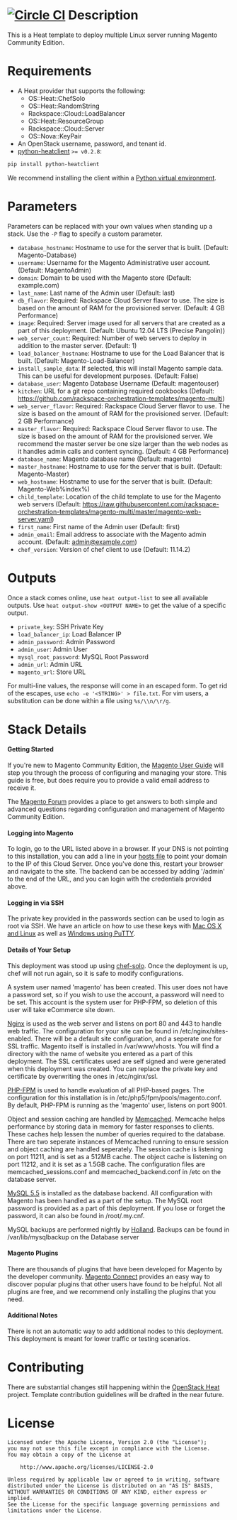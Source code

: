 [![Circle CI](https://circleci.com/gh/rackspace-orchestration-templates/magento-multi/tree/master.png?style=shield)](https://circleci.com/gh/rackspace-orchestration-templates/magento-multi)
Description
===========

This is a Heat template to deploy multiple Linux server running Magento
Community Edition.


Requirements
============
* A Heat provider that supports the following:
  * OS::Heat::ChefSolo
  * OS::Heat::RandomString
  * Rackspace::Cloud::LoadBalancer
  * OS::Heat::ResourceGroup
  * Rackspace::Cloud::Server
  * OS::Nova::KeyPair
* An OpenStack username, password, and tenant id.
* [python-heatclient](https://github.com/openstack/python-heatclient)
`>= v0.2.8`:

```bash
pip install python-heatclient
```

We recommend installing the client within a [Python virtual
environment](http://www.virtualenv.org/).

Parameters
==========
Parameters can be replaced with your own values when standing up a stack. Use
the `-P` flag to specify a custom parameter.

* `database_hostname`: Hostname to use for the server that is built. (Default:
  Magento-Database)
* `username`: Username for the Magento Administrative user account. (Default:
  MagentoAdmin)
* `domain`: Domain to be used with the Magento store (Default: example.com)
* `last_name`: Last name of the Admin user (Default: last)
* `db_flavor`: Required: Rackspace Cloud Server flavor to use. The size is
  based on the amount of RAM for the provisioned server. (Default: 4 GB
  Performance)
* `image`: Required: Server image used for all servers that are created as a
  part of this deployment. (Default: Ubuntu 12.04 LTS (Precise Pangolin))
* `web_server_count`: Required: Number of web servers to deploy in addition to
  the master server. (Default: 1)
* `load_balancer_hostname`: Hostname to use for the Load Balancer that is
  built. (Default: Magento-Load-Balancer)
* `install_sample_data`: If selected, this will install Magento sample data.
  This can be useful for development purposes. (Default: False)
* `database_user`: Magento Database Username (Default: magentouser)
* `kitchen`: URL for a git repo containing required cookbooks (Default:
  https://github.com/rackspace-orchestration-templates/magento-multi)
* `web_server_flavor`: Required: Rackspace Cloud Server flavor to use. The size
  is based on the amount of RAM for the provisioned server. (Default: 2 GB
  Performance)
* `master_flavor`: Required: Rackspace Cloud Server flavor to use. The size is
  based on the amount of RAM for the provisioned server. We recommend the
  master server be one size larger than the web nodes as it handles admin calls
  and content syncing. (Default: 4 GB Performance)
* `database_name`: Magento database name (Default: magento)
* `master_hostname`: Hostname to use for the server that is built. (Default:
  Magento-Master)
* `web_hostname`: Hostname to use for the server that is built. (Default:
  Magento-Web%index%)
* `child_template`: Location of the child template to use for the Magento web
  servers (Default:
  https://raw.githubusercontent.com/rackspace-orchestration-templates/magento-multi/master/magento-web-server.yaml)
* `first_name`: First name of the Admin user (Default: first)
* `admin_email`: Email address to associate with the Magento admin account.
  (Default: admin@example.com)
* `chef_version`: Version of chef client to use (Default: 11.14.2)

Outputs
=======
Once a stack comes online, use `heat output-list` to see all available outputs.
Use `heat output-show <OUTPUT NAME>` to get the value of a specific output.

* `private_key`: SSH Private Key
* `load_balancer_ip`: Load Balancer IP
* `admin_password`: Admin Password
* `admin_user`: Admin User
* `mysql_root_password`: MySQL Root Password
* `admin_url`: Admin URL
* `magento_url`: Store URL

For multi-line values, the response will come in an escaped form. To get rid of
the escapes, use `echo -e '<STRING>' > file.txt`. For vim users, a substitution
can be done within a file using `%s/\\n/\r/g`.

Stack Details
=============
#### Getting Started
If you're new to Magento Community Edition, the [Magento User
Guide](http://www.magentocommerce.com/resources/user-guide-download) will
step you through the process of configuring and managing your store. This
guide is free, but does require you to provide a valid email address to
receive it.

The [Magento Forum](http://www.magentocommerce.com/boards/) provides a place
to get answers to both simple and advanced questions regarding configuration
and management of Magento Community Edition.

#### Logging into Magento
To login, go to the URL listed above in a browser. If your DNS is not
pointing to this installation, you can add a line in your [hosts
file](http://www.rackspace.com/knowledge_center/article/how-do-i-modify-my-hosts-file)
to point your domain to the IP of this Cloud Server. Once you've done this,
restart your browser and navigate to the site. The backend can be accessed by
adding '/admin' to the end of the URL, and you can login with the credentials
provided above.

#### Logging in via SSH
The private key provided in the passwords section can be used to login as
root via SSH. We have an article on how to use these keys with [Mac OS X and
Linux](http://www.rackspace.com/knowledge_center/article/logging-in-with-a-ssh-private-key-on-linuxmac)
as well as [Windows using
PuTTY](http://www.rackspace.com/knowledge_center/article/logging-in-with-a-ssh-private-key-on-windows).

#### Details of Your Setup
This deployment was stood up using
[chef-solo](http://docs.opscode.com/chef_solo.html). Once the deployment is
up, chef will not run again, so it is safe to modify configurations.

A system user named 'magento' has been created.  This user does not have a
password set, so if you wish to use the account, a password will need to be
set.  This account is the system user for PHP-FPM, so deletion of this user
will take eCommerce site down.

[Nginx](http://nginx.org/en/) is used as the web server and listens on port
80 and 443 to handle web traffic. The configuration for your site can be
found in /etc/nginx/sites-enabled. There will be a default site
configuration, and a seperate one for SSL traffic. Magento itself is
installed in /var/www/vhosts. You will find a directory with the name of
website you entered as a part of this deployment. The SSL certificates used
are self signed and were generated when this deployment was created. You can
replace the private key and certificate by overwriting the ones in
/etc/nginx/ssl.

[PHP-FPM](http://php.net/manual/en/install.fpm.php) is used to handle
evaluation of all PHP-based pages. The configuration for this installation is
in /etc/php5/fpm/pools/magento.conf. By default, PHP-FPM is running as the
'magento' user, listens on port 9001.

Object and session caching are handled by
[Memcached](http://www.memcached.org/).  Memcache helps performance by
storing data in memory for faster responses to clients. These caches help
lessen the number of queries required to the database.  There are two
seperate instances of Memcached running to ensure session and object caching
are handled seperately.  The session cache is listening on port 11211,
and is set as a 512MB cache.  The object cache is listening on
port 11212, and it is set as a 1.5GB cache.  The configuration files are
memcached_sessions.conf and memcached_backend.conf in /etc on the database
server.

[MySQL 5.5](http://www.mysql.com/) is installed as the database backend. All
configuration with Magento has been handled as a part of the setup. The MySQL
root password is provided as a part of this deployment.  If you lose or
forget the password, it can also be found in /root/.my.cnf.

MySQL backups are performed nightly by
[Holland](https://github.com/holland-backup/holland). Backups can be found in
/var/lib/mysqlbackup on the Database server

#### Magento Plugins
There are thousands of plugins that have been developed for Magento by the
developer community. [Magento
Connect](http://www.magentocommerce.com/magento-connect/) provides an easy
way to discover popular plugins that other users have found to be helpful.
Not all plugins are free, and we recommend only installing the plugins that
you need.

#### Additional Notes
There is not an automatic way to add additional nodes to this deployment.
This deployment is meant for lower traffic or testing scenarios.

Contributing
============
There are substantial changes still happening within the [OpenStack
Heat](https://wiki.openstack.org/wiki/Heat) project. Template contribution
guidelines will be drafted in the near future.

License
=======
```
Licensed under the Apache License, Version 2.0 (the "License");
you may not use this file except in compliance with the License.
You may obtain a copy of the License at

    http://www.apache.org/licenses/LICENSE-2.0

Unless required by applicable law or agreed to in writing, software
distributed under the License is distributed on an "AS IS" BASIS,
WITHOUT WARRANTIES OR CONDITIONS OF ANY KIND, either express or implied.
See the License for the specific language governing permissions and
limitations under the License.
```
